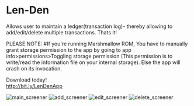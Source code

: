 # Len-Den
Allows user to maintain a ledger(transaction log)- thereby allowing to add/edit/delete multiple transactions. Thats it! 

PLEASE NOTE:
#If you're running Marshmallow ROM, You have to manually grant storage permission to the app by going to app info>permissions>Toggling storage permission (This permission is to write/read the information file on your internal storage). Else the app will crash on its invocation. 

Download today!   
http://bit.ly/LenDenApp

![main_screener](https://cloud.githubusercontent.com/assets/7782134/21500663/3c8132da-cc67-11e6-993c-bc1fc99ededf.png)
![add_screener](https://cloud.githubusercontent.com/assets/7782134/21500664/3c81bc1e-cc67-11e6-9daa-71545129316b.png)
![edit_screener](https://cloud.githubusercontent.com/assets/7782134/21500662/3c816250-cc67-11e6-963c-b75f865e449e.png)
![delete_screener](https://cloud.githubusercontent.com/assets/7782134/21500665/3c8296ac-cc67-11e6-8b85-6f3b15f50386.png)
